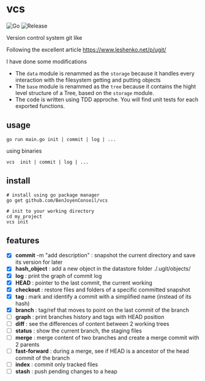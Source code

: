 # vcs
![Go](https://github.com/BenJoyenConseil/vcs/workflows/Go/badge.svg)
![Release](https://img.shields.io/github/v/release/BenJoyenConseil/vcs.svg)

Version control system git like

Following the excellent article https://www.leshenko.net/p/ugit/

I have done some modifications
- The `data` module is renammed as the `storage` because it handles every interaction with the filesystem getting and putting objects
- The `base` module is renammed as the `tree` because it contains the hight level structure of a Tree, based on the `storage` module. 
- The code is written using TDD approche. You will find unit tests for each exported functions.

## usage

    go run main.go init | commit | log | ...
  
using binaries
  
    vcs  init | commit | log | ...

## install

    # install using go package manager
    go get github.com/BenJoyenConseil/vcs

    # init to your working directory
    cd my_project
    vcs init

## features

- [x] **commit** -m "add description" : snapshot the current directory and save its version for later
- [x] **hash_object** : add a new object in the datastore folder ./.ugit/objects/
- [x] **log** : print the graph of commit log
- [x] **HEAD** : pointer to the last commit, the current working
- [x] **checkout** : restore files and folders of a specific committed snapshot
- [x] **tag** : mark and identify a commit with a simplified name (instead of its hash)
- [x] **branch** : tag/ref that moves to point on the last commit of the branch
- [ ] **graph** : print branches history and tags with HEAD position
- [ ] **diff** : see the differences of content between 2 working trees
- [ ] **status** : show the current branch, the staging files
- [ ] **merge** : merge content of two branches and create a merge commit with 2 parents
- [ ] **fast-forward** : during a merge, see if HEAD is a ancestor of the head commit of the branch
- [ ] **index** : commit only tracked files
- [ ] **stash** : push pending changes to a heap